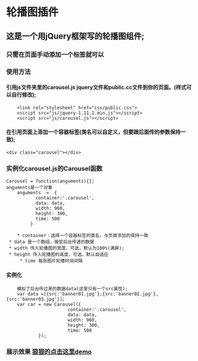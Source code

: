 # 轮播图插件
## 这是一个用jQuery框架写的轮播图组件;

### 只需在页面手动添加一个标签就可以

### 使用方法

#### 引用js文件夹里的carousel.js jquery文件和public.cc文件到你的页面。(样式可以自行修改);
		
		<link rel="stylesheet" href="css/public.css">
		<script src="js/jquery-1.11.1.min.js"></script>
		<script src="js/carousel.js"></script>

#### 在引用页面上添加一个容器标签(类名可以自定义，但要跟后面传的参数保持一致);

	<div class="carousel"></div>

### 实例化carousel.js的Carousel函数
	
	Carousel = function(anguments){};
	anguments是一个对象
        anguments  =  {
               container:'.carousel',
               data: data,
               width: 960,
               height: 300,
               time: 500
             }
	     
        * container：选择一个容器标签的类名，与页面添加的保持一致
	 * data 是一个数组，接受后台传递的数据
	 * width 传入轮播图的宽度，可选，默认为100%(满屏);
	 * height 传入轮播图的高度，可选，默认自适应
         * time 每张图片轮播时间间隔
		

#### 实例化	
		模拟了后台传过来的数据data(这里只有一个src属性);
		var data =[{src:'banner01.jpg'},{src:'banner02.jpg'},{src:'banner03.jpg'}];
		var car = new Carousel({
                           container:'.carousel',
                           data: data,
                           width: 960,
                           height: 300,
                           time: 500
                });

### 展示效果 <a href="https://newyoung21.github.io/carousel/">狠狠的点击这里demo</a>
